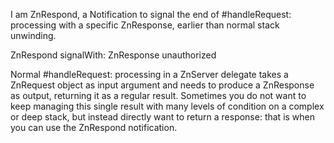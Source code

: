 I am ZnRespond, a Notification to signal the end of #handleRequest: processing with a specific ZnResponse, earlier than normal stack unwinding.

  ZnRespond signalWith: ZnResponse unauthorized

Normal #handleRequest: processing in a ZnServer delegate takes a ZnRequest object as input argument and needs to produce a ZnResponse as output, returning it as a regular result. Sometimes you do not want to keep managing this single result with many levels of condition on a complex or deep stack, but instead directly want to return a response: that is when you can use the ZnRespond notification.